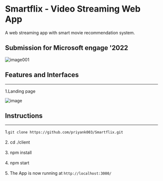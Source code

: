 # Smartflix - Video Streaming Web App

A web streaming app with smart movie recommendation system.

## Submission for Microsoft engage '2022

![image001](https://user-images.githubusercontent.com/79754424/167501435-3fea72dd-0e81-4bc3-bb7a-1ca85a715d49.jpg)


## Features and Interfaces

-------------------------------------------------------------------------------------------------------------------------------------------------------------------------
  1.Landing page
  
  ![image](https://user-images.githubusercontent.com/79754424/167499938-f9174afd-19b8-42b7-b68b-1780b872ea2b.png)


## Instructions

-------------------------------------------------------------------------------------------------------------------------------------------------------------------------

  1.`git clone https://github.com/priyank003/Smartflix.git`<br/>
  <br/>
  2. cd ./client <br/>
  <br/>
  3. npm install <br/>
  <br/>
  4. npm start <br/>
  <br/>
  5. The App is now running at `http://localhost:3000/`

